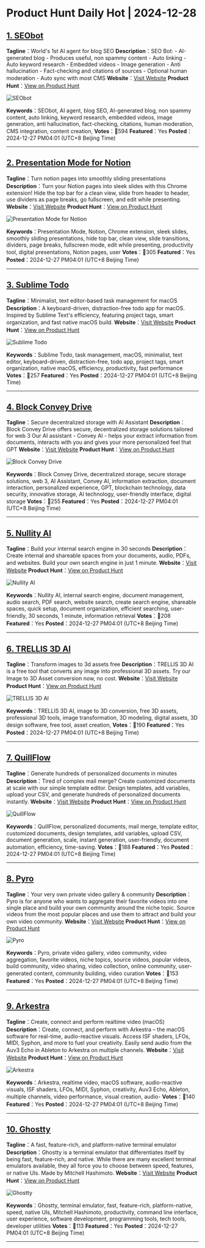 # Product Hunt Daily Hot | 2024-12-28

## [1. SEObot](https://www.producthunt.com/posts/seobot?utm_campaign=producthunt-api&utm_medium=api-v2&utm_source=Application%3A+phtrends+%28ID%3A+147529%29)
**Tagline**：World's 1st AI agent for blog SEO
**Description**：SEO Bot: - AI-generated blog - Produces useful, non spammy content - Auto linking - Auto keyword research - Embedded videos - Image generation - Anti hallucination - Fact-checking and citations of sources - Optional human moderation - Auto sync with most CMS
**Website**：[Visit Website](https://www.producthunt.com/r/MIHGL6OVK4XHSB?utm_campaign=producthunt-api&utm_medium=api-v2&utm_source=Application%3A+phtrends+%28ID%3A+147529%29)
**Product Hunt**：[View on Product Hunt](https://www.producthunt.com/posts/seobot?utm_campaign=producthunt-api&utm_medium=api-v2&utm_source=Application%3A+phtrends+%28ID%3A+147529%29)

![SEObot](https://ph-files.imgix.net/25a67937-d3e8-41b6-ae4c-68fd4f34b2d4.jpeg?auto=format&fit=crop&frame=1&h=512&w=1024)

**Keywords**：SEObot, AI agent, blog SEO, AI-generated blog, non spammy content, auto linking, keyword research, embedded videos, image generation, anti hallucination, fact-checking, citations, human moderation, CMS integration, content creation,
**Votes**：🔺594
**Featured**：Yes
**Posted**：2024-12-27 PM04:01 (UTC+8 Beijing Time)

---

## [2. Presentation Mode for Notion](https://www.producthunt.com/posts/presentation-mode-for-notion?utm_campaign=producthunt-api&utm_medium=api-v2&utm_source=Application%3A+phtrends+%28ID%3A+147529%29)
**Tagline**：Turn notion pages into smoothly sliding presentations
**Description**：Turn your Notion pages into sleek slides with this Chrome extension! Hide the top bar for a clean view, slide from header to header, use dividers as page breaks, go fullscreen, and edit while presenting.
**Website**：[Visit Website](https://www.producthunt.com/r/7FLCTHVSJF5HUB?utm_campaign=producthunt-api&utm_medium=api-v2&utm_source=Application%3A+phtrends+%28ID%3A+147529%29)
**Product Hunt**：[View on Product Hunt](https://www.producthunt.com/posts/presentation-mode-for-notion?utm_campaign=producthunt-api&utm_medium=api-v2&utm_source=Application%3A+phtrends+%28ID%3A+147529%29)

![Presentation Mode for Notion](https://ph-files.imgix.net/b8b265be-8672-403a-97fe-ea9e07202aa8.png?auto=format&fit=crop&frame=1&h=512&w=1024)

**Keywords**：Presentation Mode, Notion, Chrome extension, sleek slides, smoothly sliding presentations, hide top bar, clean view, slide transitions, dividers, page breaks, fullscreen mode, edit while presenting, productivity tool, digital presentations, Notion pages, user
**Votes**：🔺305
**Featured**：Yes
**Posted**：2024-12-27 PM04:01 (UTC+8 Beijing Time)

---

## [3. Sublime Todo](https://www.producthunt.com/posts/sublime-todo?utm_campaign=producthunt-api&utm_medium=api-v2&utm_source=Application%3A+phtrends+%28ID%3A+147529%29)
**Tagline**：Minimalist, text editor-based task management for macOS
**Description**：A keyboard-driven, distraction-free todo app for macOS. Inspired by Sublime Text's efficiency, featuring project tags, smart organization, and fast native macOS build.
**Website**：[Visit Website](https://www.producthunt.com/r/OWR42X22R754EO?utm_campaign=producthunt-api&utm_medium=api-v2&utm_source=Application%3A+phtrends+%28ID%3A+147529%29)
**Product Hunt**：[View on Product Hunt](https://www.producthunt.com/posts/sublime-todo?utm_campaign=producthunt-api&utm_medium=api-v2&utm_source=Application%3A+phtrends+%28ID%3A+147529%29)

![Sublime Todo](https://ph-files.imgix.net/3d84206a-eb64-483d-8229-a33f6f6fe699.png?auto=format&fit=crop&frame=1&h=512&w=1024)

**Keywords**：Sublime Todo, task management, macOS, minimalist, text editor, keyboard-driven, distraction-free, todo app, project tags, smart organization, native macOS, efficiency, productivity, fast performance
**Votes**：🔺257
**Featured**：Yes
**Posted**：2024-12-27 PM04:01 (UTC+8 Beijing Time)

---

## [4. Block Convey Drive](https://www.producthunt.com/posts/block-convey-drive?utm_campaign=producthunt-api&utm_medium=api-v2&utm_source=Application%3A+phtrends+%28ID%3A+147529%29)
**Tagline**：Secure decentralized storage with AI Assistant
**Description**：Block Convey Drive offers secure, decentralized storage solutions tailored for web 3 Our AI assistant - Convey AI - helps your extract information from documents, interacts with you and gives your more personalized feel that GPT
**Website**：[Visit Website](https://www.producthunt.com/r/YYVASS72G32N65?utm_campaign=producthunt-api&utm_medium=api-v2&utm_source=Application%3A+phtrends+%28ID%3A+147529%29)
**Product Hunt**：[View on Product Hunt](https://www.producthunt.com/posts/block-convey-drive?utm_campaign=producthunt-api&utm_medium=api-v2&utm_source=Application%3A+phtrends+%28ID%3A+147529%29)

![Block Convey Drive](https://ph-files.imgix.net/1b00c72d-f5b5-49d9-b19e-895c8600f8bc.png?auto=format&fit=crop&frame=1&h=512&w=1024)

**Keywords**：Block Convey Drive, decentralized storage, secure storage solutions, web 3, AI Assistant, Convey AI, information extraction, document interaction, personalized experience, GPT, blockchain technology, data security, innovative storage, AI technology, user-friendly interface, digital storage
**Votes**：🔺255
**Featured**：Yes
**Posted**：2024-12-27 PM04:01 (UTC+8 Beijing Time)

---

## [5. Nullity AI](https://www.producthunt.com/posts/nullity-ai?utm_campaign=producthunt-api&utm_medium=api-v2&utm_source=Application%3A+phtrends+%28ID%3A+147529%29)
**Tagline**：Build your internal search engine in 30 seconds
**Description**：Create internal and shareable spaces from your documents, audio, PDFs, and websites. Build your own search engine in just 1 minute.
**Website**：[Visit Website](https://www.producthunt.com/r/R4ZLHBAGYFUGOX?utm_campaign=producthunt-api&utm_medium=api-v2&utm_source=Application%3A+phtrends+%28ID%3A+147529%29)
**Product Hunt**：[View on Product Hunt](https://www.producthunt.com/posts/nullity-ai?utm_campaign=producthunt-api&utm_medium=api-v2&utm_source=Application%3A+phtrends+%28ID%3A+147529%29)

![Nullity AI](https://ph-files.imgix.net/160b7a07-daab-4135-9d26-9f746446c87b.png?auto=format&fit=crop&frame=1&h=512&w=1024)

**Keywords**：Nullity AI, internal search engine, document management, audio search, PDF search, website search, create search engine, shareable spaces, quick setup, document organization, efficient searching, user-friendly, 30 seconds, 1 minute, information retrieval
**Votes**：🔺208
**Featured**：Yes
**Posted**：2024-12-27 PM04:01 (UTC+8 Beijing Time)

---

## [6. TRELLIS 3D AI](https://www.producthunt.com/posts/trellis-3d-ai?utm_campaign=producthunt-api&utm_medium=api-v2&utm_source=Application%3A+phtrends+%28ID%3A+147529%29)
**Tagline**：Transform images to 3d assets free
**Description**：TRELLIS 3D AI is a free tool that converts any image into professional 3D assets. Try our Image to 3D Asset conversion now, no cost.
**Website**：[Visit Website](https://www.producthunt.com/r/FNDDSOYCV34HS7?utm_campaign=producthunt-api&utm_medium=api-v2&utm_source=Application%3A+phtrends+%28ID%3A+147529%29)
**Product Hunt**：[View on Product Hunt](https://www.producthunt.com/posts/trellis-3d-ai?utm_campaign=producthunt-api&utm_medium=api-v2&utm_source=Application%3A+phtrends+%28ID%3A+147529%29)

![TRELLIS 3D AI](https://ph-files.imgix.net/7b771267-164e-4553-a021-0c4536a114d2.jpeg?auto=format&fit=crop&frame=1&h=512&w=1024)

**Keywords**：TRELLIS 3D AI, image to 3D conversion, free 3D assets, professional 3D tools, image transformation, 3D modeling, digital assets, 3D design software, free tool, asset creation,
**Votes**：🔺190
**Featured**：Yes
**Posted**：2024-12-27 PM04:01 (UTC+8 Beijing Time)

---

## [7. QuillFlow](https://www.producthunt.com/posts/quillflow?utm_campaign=producthunt-api&utm_medium=api-v2&utm_source=Application%3A+phtrends+%28ID%3A+147529%29)
**Tagline**：Generate hundreds of personalized documents in minutes
**Description**：Tired of complex mail merge? Create customized documents at scale with our simple template editor. Design templates, add variables, upload your CSV, and generate hundreds of personalized documents instantly.
**Website**：[Visit Website](https://www.producthunt.com/r/QXVUNEXNMX76UT?utm_campaign=producthunt-api&utm_medium=api-v2&utm_source=Application%3A+phtrends+%28ID%3A+147529%29)
**Product Hunt**：[View on Product Hunt](https://www.producthunt.com/posts/quillflow?utm_campaign=producthunt-api&utm_medium=api-v2&utm_source=Application%3A+phtrends+%28ID%3A+147529%29)

![QuillFlow](https://ph-files.imgix.net/247d7ced-79bf-48a4-9505-99e24cab261b.png?auto=format&fit=crop&frame=1&h=512&w=1024)

**Keywords**：QuillFlow, personalized documents, mail merge, template editor, customized documents, design templates, add variables, upload CSV, document generation, scale, instant generation, user-friendly, document automation, efficiency, time-saving.
**Votes**：🔺188
**Featured**：Yes
**Posted**：2024-12-27 PM04:01 (UTC+8 Beijing Time)

---

## [8. Pyro](https://www.producthunt.com/posts/pyro-3?utm_campaign=producthunt-api&utm_medium=api-v2&utm_source=Application%3A+phtrends+%28ID%3A+147529%29)
**Tagline**：Your very own private video gallery & community
**Description**：Pyro is for anyone who wants to aggregate their favorite videos into one single place and build your own community around the niche topic. Source videos from the most popular places and use them to attract and build your own video community.
**Website**：[Visit Website](https://www.producthunt.com/r/B3JZB5FUN5LPRA?utm_campaign=producthunt-api&utm_medium=api-v2&utm_source=Application%3A+phtrends+%28ID%3A+147529%29)
**Product Hunt**：[View on Product Hunt](https://www.producthunt.com/posts/pyro-3?utm_campaign=producthunt-api&utm_medium=api-v2&utm_source=Application%3A+phtrends+%28ID%3A+147529%29)

![Pyro](https://ph-files.imgix.net/1d3c9bf5-aeba-4a34-b8a7-e0d4a4de94a2.jpeg?auto=format&fit=crop&frame=1&h=512&w=1024)

**Keywords**：Pyro, private video gallery, video community, video aggregation, favorite videos, niche topics, source videos, popular videos, build community, video sharing, video collection, online community, user-generated content, community building, video curation
**Votes**：🔺153
**Featured**：Yes
**Posted**：2024-12-27 PM04:01 (UTC+8 Beijing Time)

---

## [9. Arkestra](https://www.producthunt.com/posts/arkestra?utm_campaign=producthunt-api&utm_medium=api-v2&utm_source=Application%3A+phtrends+%28ID%3A+147529%29)
**Tagline**：Create, connect and perform realtime video (macOS)
**Description**：Create, connect, and perform with Arkestra – the macOS software for real-time, audio-reactive visuals. Access ISF shaders, LFOs, MIDI, Syphon, and more to fuel your creativity. Easily send audio from the Auv3 Echo in Ableton to Arkestra on multiple channels.
**Website**：[Visit Website](https://www.producthunt.com/r/TZWPFUCAWMTAFB?utm_campaign=producthunt-api&utm_medium=api-v2&utm_source=Application%3A+phtrends+%28ID%3A+147529%29)
**Product Hunt**：[View on Product Hunt](https://www.producthunt.com/posts/arkestra?utm_campaign=producthunt-api&utm_medium=api-v2&utm_source=Application%3A+phtrends+%28ID%3A+147529%29)

![Arkestra](https://ph-files.imgix.net/9d6c34dd-9d50-44a2-8e3c-2b9145f495d3.png?auto=format&fit=crop&frame=1&h=512&w=1024)

**Keywords**：Arkestra, realtime video, macOS software, audio-reactive visuals, ISF shaders, LFOs, MIDI, Syphon, creativity, Auv3 Echo, Ableton, multiple channels, video performance, visual creation, audio-
**Votes**：🔺140
**Featured**：Yes
**Posted**：2024-12-27 PM04:01 (UTC+8 Beijing Time)

---

## [10. Ghostty](https://www.producthunt.com/posts/ghostty?utm_campaign=producthunt-api&utm_medium=api-v2&utm_source=Application%3A+phtrends+%28ID%3A+147529%29)
**Tagline**：A fast, feature-rich, and platform-native terminal emulator
**Description**：Ghostty is a terminal emulator that differentiates itself by being fast, feature-rich, and native. While there are many excellent terminal emulators available, they all force you to choose between speed, features, or native UIs. Made by Mitchell Hashimoto.
**Website**：[Visit Website](https://www.producthunt.com/r/LVXRFS4KUUCCU2?utm_campaign=producthunt-api&utm_medium=api-v2&utm_source=Application%3A+phtrends+%28ID%3A+147529%29)
**Product Hunt**：[View on Product Hunt](https://www.producthunt.com/posts/ghostty?utm_campaign=producthunt-api&utm_medium=api-v2&utm_source=Application%3A+phtrends+%28ID%3A+147529%29)

![Ghostty](https://ph-files.imgix.net/9c0f3e67-6038-405c-8fc2-f1048fa2629c.png?auto=format&fit=crop&frame=1&h=512&w=1024)

**Keywords**：Ghostty, terminal emulator, fast, feature-rich, platform-native, speed, native UIs, Mitchell Hashimoto, productivity, command line interface, user experience, software development, programming tools, tech tools, developer utilities
**Votes**：🔺113
**Featured**：Yes
**Posted**：2024-12-27 PM04:01 (UTC+8 Beijing Time)

---

